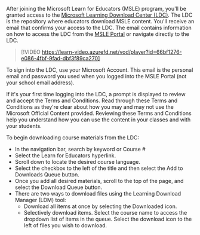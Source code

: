 After joining the Microsoft Learn for Educators (MSLE) program, you'll be granted access to the [Microsoft Learning Download Center (LDC)](https://aka.ms/LDC). The LDC is the repository where educators download MSLE content. You'll receive an email that confirms your access to the LDC. The email contains information on how to access the LDC from the [MSLE Portal](https://aka.ms/MSLEPort) or navigate directly to the LDC. 

> [!VIDEO https://learn-video.azurefd.net/vod/player?id=66bf1276-e086-4fbf-9fad-dbf3f89ca270]

To sign into the LDC, use your Microsoft Account. This email is the personal email and password you used when you logged into the MSLE Portal (not your school email address).

If it's your first time logging into the LDC, a prompt is displayed to review and accept the Terms and Conditions. Read through these Terms and Conditions as they're clear about how you may and may not use the Microsoft Official Content provided. Reviewing these Terms and Conditions help you understand how you can use the content in your classes and with your students. 

To begin downloading course materials from the LDC:
- In the navigation bar, search by keyword or Course #
- Select the Learn for Educators hyperlink.
- Scroll down to locate the desired course language. 
- Select the checkbox to the left of the title and then select the Add to Downloads Queue button.
- Once you add all desired materials, scroll to the top of the page, and select the Download Queue button.
- There are two ways to download files using the Learning Download Manager (LDM) tool:
  - Download all items at once by selecting the Downloaded icon. 
  - Selectively download items. Select the course name to access the dropdown list of items in the queue. Select the download icon to the left of files you wish to download.
